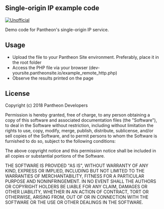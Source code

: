 Single-origin IP example code
-----------------------------

[![Unofficial](https://img.shields.io/badge/Pantheon-Unsupported-yellow?logo=pantheon&color=FFDC28)](https://pantheon.io/docs/oss-support-levels#unofficial-support) 

Demo code for Pantheon's single-origin IP service.

Usage
-----------------------------

- Upload the file to your Pantheon Site environment. Preferably, place it in the root folder
- Access the PHP file via your browser (dev-yoursite.pantheonsite.io/example_remote_http.php)
- Observe the results printed on the page


License
-------

Copyright (c) 2018 Pantheon Developers

Permission is hereby granted, free of charge, to any person obtaining a copy
of this software and associated documentation files (the "Software"), to deal
in the Software without restriction, including without limitation the rights
to use, copy, modify, merge, publish, distribute, sublicense, and/or sell
copies of the Software, and to permit persons to whom the Software is
furnished to do so, subject to the following conditions:

The above copyright notice and this permission notice shall be included in
all copies or substantial portions of the Software.

THE SOFTWARE IS PROVIDED "AS IS", WITHOUT WARRANTY OF ANY KIND, EXPRESS OR
IMPLIED, INCLUDING BUT NOT LIMITED TO THE WARRANTIES OF MERCHANTABILITY,
FITNESS FOR A PARTICULAR PURPOSE AND NONINFRINGEMENT. IN NO EVENT SHALL THE
AUTHORS OR COPYRIGHT HOLDERS BE LIABLE FOR ANY CLAIM, DAMAGES OR OTHER
LIABILITY, WHETHER IN AN ACTION OF CONTRACT, TORT OR OTHERWISE, ARISING FROM,
OUT OF OR IN CONNECTION WITH THE SOFTWARE OR THE USE OR OTHER DEALINGS IN
THE SOFTWARE.
